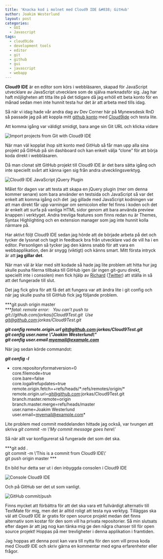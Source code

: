 ```yaml
---
title: 'Knacka kod i molnet med Cloud9 IDE &#038; GitHub'
author: Joakim Westerlund
layout: post
categories:
  - GUI
  - Javascript
tags:
  - cloud9ide
  - development tools
  - editor
  - git
  - github
  - gui
  - javascript
  - webapp
---
```

**Cloud9 IDE** är en editor som körs i webbläsaren, skapad för JavaScript utvecklare av JavaScript utvecklare som de själva marknadsför sig. Jag har haft möjligheten att titta lite på det tidigare då jag erhöll ett beta konto för en månad sedan men inte hunnit testa hur det är att arbeta med tills idag.

Så när vi idag hade vår andra dag av Dev Corner här på Mynewsdesk RnD så passade jag på att koppla mitt [github konto][1] med [Cloud9ide][2] och testa lite.

Att komma igång var väldigt smidigt, bara ange sin Git URL och klicka vidare

![Import projects from Git with Cloud9 IDE](http://devcorner.mynewsdesk.com/wp-content/uploads/2011/03/Screen-shot-2011-03-03-at-2.26.46-PM-600x347.png)

När man väl kopplat ihop sitt konto med GitHub så får man upp alla sina projekt på GitHub på sin dashboard och kan enkelt välja “clone” för att börja koda direkt i webbläsaren.

Då man clonat sitt GitHub projekt till Cloud9 IDE är det bara sätta igång och inte speciellt svårt att känna igen sig från andra utvecklingsverktyg.

![Cloud9 IDE JavaScript jQuery Plugin](http://devcorner.mynewsdesk.com/wp-content/uploads/2011/03/Screen-shot-2011-03-03-at-2.47.49-PM-600x231.png)

Målet för dagen var att testa att skapa en jQuery plugin (mer om denna kommer senare) som bara använder en testsida och JavaScript så var det enkelt att komma igång och det  jag gillade med JavaScript kodningen var att man direkt får upp varningar om semicolon eller fel finns i koden och det är enkelt att surfa på vanliga HTML sidor genom att bara använda preview knappen i verktyget. Andra trevliga features som finns redan nu är Themes, Syntax Highlighting och en extension manager som jag inte hunnit kolla närmare på.

Har aktivt följt Cloud9 IDE sedan jag hörde att de började arbeta på det och tycker de lyssnat och tagit in feedback bra från utvecklare vad de vill ha i en editor. Personligen så tycker jag den känns snabb för att vara en webbapplikation, den är snygg (viktigt) och känns smart. Mitt första intryck är att **jag gillar det**.

När man väl är klar med sitt kodade så hade jag lite problem att hitta hur jag skulle pusha filerna tillbaka till GitHub igen (är ingen git-guru direkt, speciellt inte i consolen) men fick hjälp av [Richard][3] ([Twitter][4]) att ställa in så att det fungerade till slut.

Det jag fick göra för att få det att fungera var att ändra lite i git config och när jag skulle pusha till GitHub fick jag följande problem.

***git push origin master  
****fatal: remote error:   You can’t push to git://github.com/jorkas/jCloud9Test.git  Use git@github.com:jorkas/Cloud9Test.git*

***git config remote.origin.url git@github.com:jorkas/Cloud9Test.git***  
***git config user.name \”Joakim Westerlund\”***  
***git config user.email myemail@example.com***

När jag sedan körde commandot:

***git config -l***  
* core.repositoryformatversion=0  
core.filemode=true  
core.bare=false  
core.logallrefupdates=true  
remote.origin.fetch=+refs/heads/\*:refs/remotes/origin/\*  
remote.origin.url=git@github.com:jorkas/Cloud9Test.git  
branch.master.remote=origin  
branch.master.merge=refs/heads/master  
user.name=Joakim Westerlund  
user.email=myemail@example.com*

Lite problem med commit meddelanden hittade jag också, var tvungen att skriva *git commit -m \’My commit message goes here\’*

Så när allt var konfigurerat så fungerade det som det ska.

***git add .  
git commit -m \’This is a commit from Cloud9 IDE\’  
git push origin master ***

En bild hur detta ser ut i den inbyggda consolen i Cloud9 IDE

![Console Cloud9 IDE](http://devcorner.mynewsdesk.com/wp-content/uploads/2011/03/Screen-shot-2011-03-03-at-3.28.07-PM-600x127.png)

Och på GitHub ser det ut som vanligt.

![GitHub commit/push](http://devcorner.mynewsdesk.com/wp-content/uploads/2011/03/Screen-shot-2011-03-03-at-3.37.40-PM.png)

Finns mycket att förbättra för att det ska vara ett fullvärdigt alternativ till TextMate för mig, men det är alltid roligt att testa nya verktyg. Tilläggas ska väl att Cloud9 IDE är gratis för open source projekt medan det finns alternativ som kostar för den som vill ha privata repositorier. Så min slutsats efter dagen är att jag nog kan tänka mig ge den några chanser till för open source projekt! Hoppas på mer trevligheter i denna applikation i framtiden.

Jag hoppas att denna post kan vara till nytta för den som vill prova koda med Cloud9 IDE och skriv gärna en kommentar med egna erfarenheter eller frågor.

 [1]: https://github.com/jorkas "Joakim Westerlund at Github"
 [2]: http://cloud9ide.com/ "Cloud9Ide for JavaScripter by JavaScripters"
 [3]: http://devcorner.mynewsdesk.com/author/richard/ "Richard at Mynewsdesk"
 [4]: http://twitter.com/richardjohansso "Richard på Twitter"